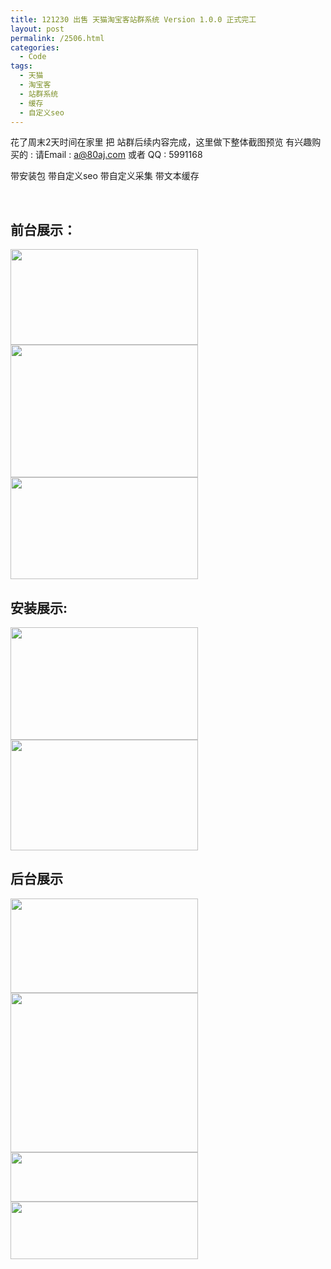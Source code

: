 ```yaml
---
title: 121230 出售 天猫淘宝客站群系统 Version 1.0.0 正式完工
layout: post
permalink: /2506.html
categories:
  - Code
tags:
  - 天猫
  - 淘宝客
  - 站群系统
  - 缓存
  - 自定义seo
---
```

花了周末2天时间在家里 把 站群后续内容完成，这里做下整体截图预览 有兴趣购买的 : 请Email : a@80aj.com 或者 QQ : 5991168

带安装包 带自定义seo 带自定义采集 带文本缓存

&nbsp;

## 前台展示：

[<img class="aligncenter size-medium wp-image-2508" title="yulan1" src="http://www.80aj.com/wp-content/uploads/2012/12/yulan12-300x153.jpg" alt="" width="300" height="153" />][1]  
[<img class="aligncenter size-medium wp-image-2509" title="yulan2" src="http://www.80aj.com/wp-content/uploads/2012/12/yulan2-300x212.jpg" alt="" width="300" height="212" />][2]  
[<img class="aligncenter size-medium wp-image-2510" title="yulan3" src="http://www.80aj.com/wp-content/uploads/2012/12/yulan3-300x163.jpg" alt="" width="300" height="163" />][3]

## 安装展示:

[<img class="aligncenter size-medium wp-image-2511" title="anzhuang" src="http://www.80aj.com/wp-content/uploads/2012/12/anzhuang-300x180.jpg" alt="" width="300" height="180" />][4]  
[<img class="aligncenter size-medium wp-image-2512" title="anzhuang2" src="http://www.80aj.com/wp-content/uploads/2012/12/anzhuang2-300x177.jpg" alt="" width="300" height="177" />][5]

## 后台展示

[<img class="aligncenter size-medium wp-image-2513" title="tba1" src="http://www.80aj.com/wp-content/uploads/2012/12/tba1-300x151.jpg" alt="" width="300" height="151" />][6]  
[<img class="aligncenter size-medium wp-image-2514" title="tba2" src="http://www.80aj.com/wp-content/uploads/2012/12/tba2-300x255.jpg" alt="" width="300" height="255" />][7]  
[<img class="aligncenter size-medium wp-image-2515" title="tba3" src="http://www.80aj.com/wp-content/uploads/2012/12/tba3-300x79.jpg" alt="" width="300" height="79" />][8]  
[<img class="aligncenter size-medium wp-image-2516" title="tba4" src="http://www.80aj.com/wp-content/uploads/2012/12/tba4-300x92.jpg" alt="" width="300" height="92" />][9]

&nbsp;

 [1]: http://www.80aj.com/wp-content/uploads/2012/12/yulan12.jpg
 [2]: http://www.80aj.com/wp-content/uploads/2012/12/yulan2.jpg
 [3]: http://www.80aj.com/wp-content/uploads/2012/12/yulan3.jpg
 [4]: http://www.80aj.com/wp-content/uploads/2012/12/anzhuang.jpg
 [5]: http://www.80aj.com/wp-content/uploads/2012/12/anzhuang2.jpg
 [6]: http://www.80aj.com/wp-content/uploads/2012/12/tba1.jpg
 [7]: http://www.80aj.com/wp-content/uploads/2012/12/tba2.jpg
 [8]: http://www.80aj.com/wp-content/uploads/2012/12/tba3.jpg
 [9]: http://www.80aj.com/wp-content/uploads/2012/12/tba4.jpg